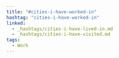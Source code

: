 ```yaml
---
title: "#cities-i-have-worked-in"
hashtag: "cities-i-have-worked-in"
linked:
  - _hashtags/cities-i-have-lived-in.md
  - _hashtags/cities-i-have-visited.md
tags:
  - Work
---
```

